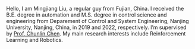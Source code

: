Hello, I am Mingjiang Liu, a regular guy from Fujian, China. I received the B.E. degree in automation and M.S. degree in control science and engineering 
from Deparement of Control and System Engineering, Nanjing University, Nanjing, China, in 2019 and 2022, respectively. I’m supervised by [Prof. Chunlin Chen](https://sme.nju.edu.cn/ccl/list.htm). My main research interests include Reinforcement Learning and Robotics.
